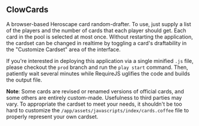 ## ClowCards

A browser-based Heroscape card random-drafter.  To use, just supply a list of the players and the number of cards that each player should get.  Each card in the pool is selected at most once.  Without restarting the application, the cardset can be changed in realtime by toggling a card's draftability in the "Customize Cardset" area of the interface.

If you're interested in deploying this application via a single minified `.js` file, please checkout the `prod` branch and run the `play start` command.  Then, patiently wait several minutes while RequireJS uglifies the code and builds the output file.

__Note__: Some cards are revised or renamed versions of official cards, and some others are entirely custom-made.  Usefulness to third parties may vary.  To appropriate the cardset to meet your needs, it shouldn't be too hard to customize the `/app/assets/javascripts/index/cards.coffee` file to properly represent your own cardset.
